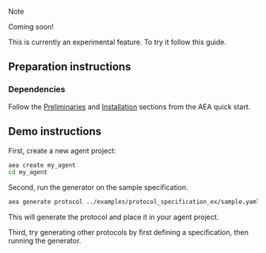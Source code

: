 <div class="admonition note">
  <p class="admonition-title">Note</p>
  <p>Coming soon!</p>
</div>

This is currently an experimental feature. To try it follow this guide.

## Preparation instructions

### Dependencies

Follow the <a href="../quickstart/#preliminaries">Preliminaries</a> and <a href="../quickstart/#installation">Installation</a> sections from the AEA quick start.


## Demo instructions

First, create a new agent project:

``` bash
aea create my_agent
cd my_agent
```

Second, run the generator on the sample specification.
``` bash
aea generate protocol ../examples/protocol_specification_ex/sample.yaml
```
This will generate the protocol and place it in your agent project.

Third, try generating other protocols by first defining a specification, then running the generator.

<br />